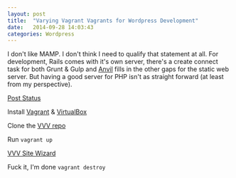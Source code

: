 ```yaml
---
layout: post
title:  "Varying Vagrant Vagrants for Wordpress Development"
date:   2014-09-28 14:03:43
categories: Wordpress
---
```


I don't like MAMP. I don't think I need to qualify that statement at all. For development, Rails comes with it's own server, there's a create connect task for both Grunt & Gulp and [Anvil](http://anvilformac.com/) fills in the other gaps for the static web server. But having a good server for PHP isn't as straight forward (at least from my perspective).

[Post Status](http://www.poststat.us/vvv-tips-every-day/)

Install [Vagrant](http://www.vagrantup.com/) &amp; [VirtualBox](https://www.virtualbox.org/)

Clone the [VVV repo](https://github.com/Varying-Vagrant-Vagrants/VVV)

Run `vagrant up`


[VVV Site Wizard](https://github.com/aliso/vvv-site-wizard)


Fuck it, I'm done `vagrant destroy`

